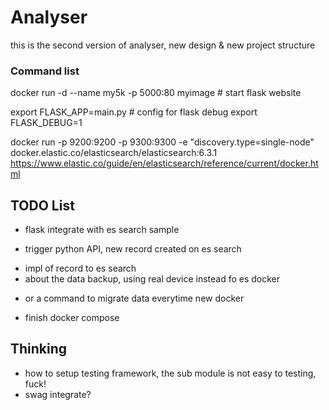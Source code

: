 # Analyser
this is the second version of analyser, new design & new project structure

### Command list
docker run -d --name my5k -p 5000:80 myimage # start flask website 


export FLASK_APP=main.py # config for flask debug
export FLASK_DEBUG=1


docker run -p 9200:9200 -p 9300:9300 -e "discovery.type=single-node" docker.elastic.co/elasticsearch/elasticsearch:6.3.1
https://www.elastic.co/guide/en/elasticsearch/reference/current/docker.html

## TODO List
* flask integrate with es search sample
 + trigger python API, new record created on es search
* impl of record to es search
* about the data backup, using real device instead fo es docker
 + or a command to migrate data everytime new docker
* finish docker compose


## Thinking
* how to setup testing framework, the sub module is not easy to testing, fuck!
* swag integrate?